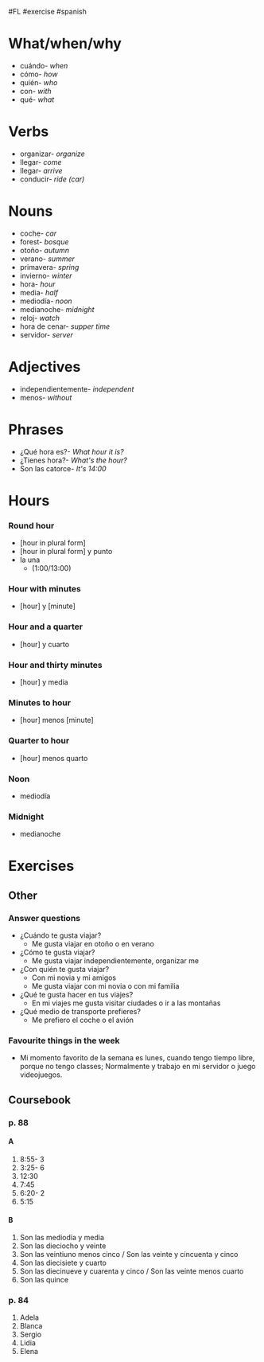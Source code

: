 #FL #exercise #spanish 

# What/when/why
- cuándo- *when*
- cómo- *how*
- quién- *who*
- con- *with*
- qué- *what*

# Verbs
- organizar- *organize*
- llegar- *come*
- llegar- *arrive*
- conducir- *ride (car)*

# Nouns
- coche- *car*
- forest- *bosque*
- otoño- *autumn*
- verano- *summer*
- primavera- *spring*
- invierno- *winter*
- hora- *hour*
- media- *half*
- mediodía- *noon*
- medianoche- *midnight*
- reloj- *watch*
- hora de cenar- *supper time*
- servidor- *server*

# Adjectives
- independientemente- *independent*
- menos- *without*

# Phrases
- ¿Qué hora es?- *What hour it is?*
- ¿Tienes hora?- *What's the hour?*
- Son las catorce- *It's 14:00*

# Hours
### Round hour
- \[hour in plural form]
- \[hour in plural form] y punto
- la una
	- (1:00/13:00)

### Hour with minutes
- \[hour] y \[minute]

### Hour and a quarter
- \[hour] y cuarto

### Hour and thirty minutes
- \[hour] y media

### Minutes to hour
- \[hour] menos \[minute]

### Quarter to hour
- \[hour] menos quarto

### Noon
- mediodía

### Midnight
- medianoche

# Exercises
## Other
### Answer questions
- ¿Cuándo te gusta viajar?
	- Me gusta viajar en otoño o en verano
- ¿Cómo te gusta viajar?
	- Me gusta viajar independientemente, organizar me
- ¿Con quién te gusta viajar?
	- Con mi novia y mi amigos
	- Me gusta viajar con mi novia o con mi familia
- ¿Qué te gusta hacer en tus viajes?
	- En mi viajes me gusta visitar ciudades o ir a las montañas
- ¿Qué medio de transporte prefieres?
	- Me prefiero el coche o el avión

### Favourite things in the week
- Mi momento favorito de la semana es lunes, cuando tengo tiempo libre, porque no tengo classes; Normalmente y trabajo en mi servidor o juego videojuegos.

## Coursebook
### p. 88
#### A
1. 8:55- 3
2. 3:25- 6
3. 12:30
4. 7:45 
5. 6:20- 2
6. 5:15
#### B
1. Son las mediodía y media
2. Son las dieciocho y veinte
3. Son las veintiuno menos cinco / Son las veinte y cincuenta y cinco
4. Son las diecisiete y cuarto
5. Son las diecinueve y cuarenta y cinco / Son las veinte menos cuarto
6. Son las quince 

### p. 84
1. Adela
2. Blanca
3. Sergio
4. Lidia
5. Elena